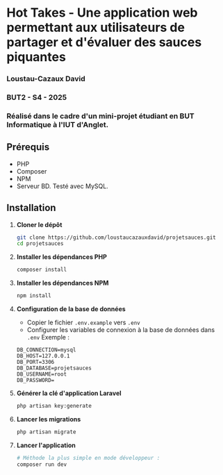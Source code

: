 # Hot Takes - Une application web permettant aux utilisateurs de partager et d'évaluer des sauces piquantes
### Loustau-Cazaux David
### BUT2 - S4 - 2025
### Réalisé dans le cadre d'un mini-projet étudiant en BUT Informatique à l'IUT d'Anglet. 

## Prérequis

- PHP
- Composer
- NPM
- Serveur BD. Testé avec MySQL.

## Installation

1. **Cloner le dépôt**
   ```bash
   git clone https://github.com/loustaucazauxdavid/projetsauces.git
   cd projetsauces
   ```

2. **Installer les dépendances PHP**
   ```bash
   composer install
   ```

3. **Installer les dépendances NPM**
   ```bash
   npm install
   ```

4. **Configuration de la base de données**
   - Copier le fichier `.env.example` vers `.env`
   - Configurer les variables de connexion à la base de données dans `.env`
   Exemple :
   ``` 
   DB_CONNECTION=mysql
   DB_HOST=127.0.0.1
   DB_PORT=3306
   DB_DATABASE=projetsauces
   DB_USERNAME=root
   DB_PASSWORD=
   ```

5. **Générer la clé d'application Laravel**
   ```bash
   php artisan key:generate
   ```

6. **Lancer les migrations**
   ```bash
   php artisan migrate
   ```

7. **Lancer l'application**
   ```bash
   # Méthode la plus simple en mode développeur :
   composer run dev
   ```
